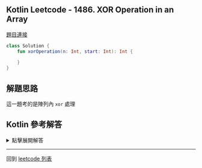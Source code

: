 ## Kotlin Leetcode - 1486. XOR Operation in an Array

[題目連接](https://leetcode.com/problems/xor-operation-in-an-array/)

```kotlin
class Solution {
    fun xorOperation(n: Int, start: Int): Int {
        
    }
}
```

## 解題思路

這一題考的是陣列內 `xor` 處理

## Kotlin 參考解答

<details>
  <summary markdown='span'>點擊展開解答</summary>

單一表達式的解法如下

```kotlin
class Solution {
    fun xorOperation(n: Int, start: Int) =
        List(n) { start + 2 * it }
            .foldRight(0) { acc, c -> acc xor c }
}
```

</details>

------

回到 [leetcode 列表](index.md)

